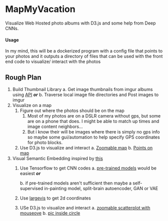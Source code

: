 # MapMyVacation
Visualize Web Hosted photo albums with D3.js and some help from Deep CNNs.

#### Usage
In my mind, this will be a dockerized program with a config file that points to your photos and it outputs a directory of files that can be used with the front end code to visualize/ interact with the photos

## Rough Plan
1. Build Thumbnail Library
    a. Get image thumbnails from imgur albums using [API](https://apidocs.imgur.com/#intro) ***or***
    b. Traverse local image file directories and Post images to imgur
2. Visualize on a map
    1. Figure out where the photos should be on the map
        1. Most of my photos are on a DSLR camera without gps, but some are on a phone that does. I might be able to match up times and image content neighbors...
        2. But i know their will be images where there is simply no gps info so maybe some gui/automation to help specify GPS coordinates for photo blocks.
    2. Use D3.js to visualize and interact
        a. [Zoomable map](https://bl.ocks.org/mbostock/9656675)
        b. [Points on map](https://bl.ocks.org/mbostock/9943478)
3. Visual Semantic Embedding inspired by [this](http://cs.stanford.edu/people/karpathy/cnnembed/)
    1. Use Tensorflow to get CNN codes
        a. [pre-trained models](https://github.com/tensorflow/models/tree/master/slim) would be easiest ***or***

        b. if pre-trained models aren't sufficient then maybe a self-supervised in-painting model, split-brain autoencoder, GAN or VAE
    2. Use [largevis](https://github.com/lferry007/LargeVis) to get 2d coordinates
    3. USe D3.js to visualize and interact
        a. [zoomable scatterplot with mouseove](http://bl.ocks.org/peterssonjonas/4a0e7cb8d23231243e0e)
        b. [pic inside circle](https://gist.github.com/procoder-net/11382664)





